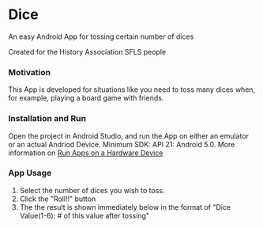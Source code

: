 # Dice
An easy Android App for tossing certain number of dices

Created for the History Association SFLS people

### Motivation
This App is developed for situations like you need to toss many dices when, for example, playing a board game with friends.

### Installation and Run
Open the project in Android Studio, and run the App on either an emulator or an actual Andriod Device.
Minimum SDK: API 21: Android 5.0. More information on [Run Apps on a Hardware Device](https://developer.android.com/studio/run/device.html)

### App Usage
1. Select the number of dices you wish to toss.
2. Click the "Roll!!" button
3. The the result is shown immediately below in the format of "Dice Value(1-6): # of this value after tossing"

